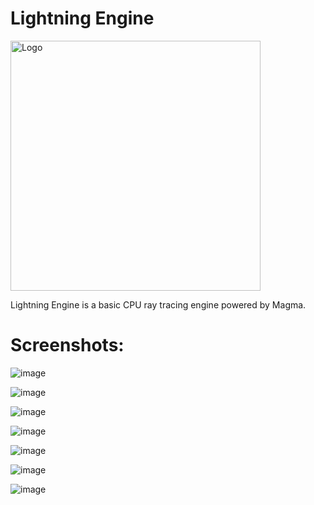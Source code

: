 # Lightning Engine

<img alt="Logo" src="https://github.com/Byte-White/Lightning-Engine/assets/51212450/24039c13-a70a-4df7-b184-d0a6924deaa4" width = 400 />

Lightning Engine is a basic CPU ray tracing engine powered by Magma.

# Screenshots:

![image](https://github.com/Byte-White/Lightning-Engine/assets/51212450/2691336d-6bd5-477f-ad7f-63c51a1775b4)

![image](https://github.com/Byte-White/Lightning-Engine/assets/51212450/9229b8a5-6e99-4e83-bbf5-5ecf3a056ad6)

![image](https://github.com/Byte-White/Lightning-Engine/assets/51212450/a6a26acf-4bc5-43a0-8b5d-647f7a55fcdb)

![image](https://github.com/Byte-White/Lightning-Engine/assets/51212450/078ae20f-85e9-492e-8fa7-fe889b7325fb)

![image](https://github.com/Byte-White/Lightning-Engine/assets/51212450/68496c4c-c9fd-4d5b-a3e9-374c2db405a9)

![image](https://github.com/Byte-White/Lightning-Engine/assets/51212450/6ef37fd4-a0cb-4b56-aaae-1adad20bea33)

![image](https://github.com/Byte-White/Lightning-Engine/assets/51212450/f9c7bf76-a987-46be-8923-6830c5fcea7f)